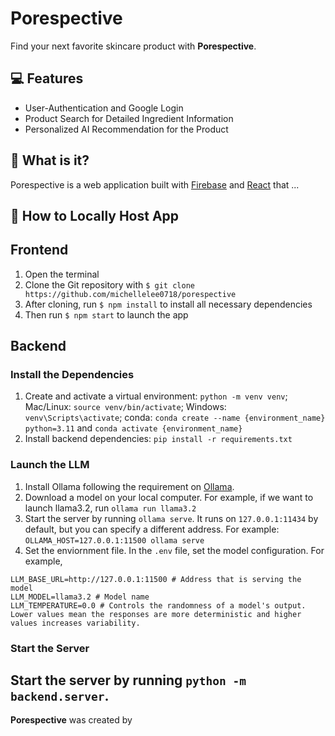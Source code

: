 #  Porespective
Find your next favorite skincare product with **Porespective**.

## 💻 Features
- User-Authentication and Google Login
- Product Search for Detailed Ingredient Information
- Personalized AI Recommendation for the Product

## 💫 What is it?
Porespective is a web application built with
[Firebase](https://firebase.google.com/) and [React](https://reactjs.org/) that ...

## 🧳 How to Locally Host App
## Frontend
1. Open the terminal
2. Clone the Git repository with ```$ git clone https://github.com/michellelee0718/porespective```
3. After cloning, run ```$ npm install``` to install all necessary dependencies
4. Then run ```$ npm start``` to launch the app

## Backend
### Install the Dependencies
1. Create and activate a virtual environment: ```python -m venv venv```; Mac/Linux: ```source venv/bin/activate```; Windows: ```venv\Scripts\activate```; conda: ```conda create --name {environment_name} python=3.11``` and ```conda activate {environment_name}```
2. Install backend dependencies: ```pip install -r requirements.txt```

### Launch the LLM
1. Install Ollama following the requirement on [Ollama](https://github.com/ollama/ollama).
2. Download a model on your local computer. For example, if we want to launch llama3.2, 
run ```ollama run llama3.2```
3. Start the server by running ```ollama serve```. It runs on ```127.0.0.1:11434``` by default, 
but you can specify a different address. For example:
```OLLAMA_HOST=127.0.0.1:11500 ollama serve```
4. Set the enviornment file. In the ```.env``` file, set the model configuration. For example,
```
LLM_BASE_URL=http://127.0.0.1:11500 # Address that is serving the model
LLM_MODEL=llama3.2 # Model name
LLM_TEMPERATURE=0.0 # Controls the randomness of a model's output. Lower values mean the responses are more deterministic and higher values increases variability.
```

### Start the Server
Start the server by running ```python -m backend.server```.
---

**Porespective** was created by 
